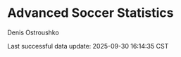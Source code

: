 # Advanced Soccer Statistics
Denis Ostroushko

<!-- gfm -->

Last successful data update: 2025-09-30 16:14:35 CST
